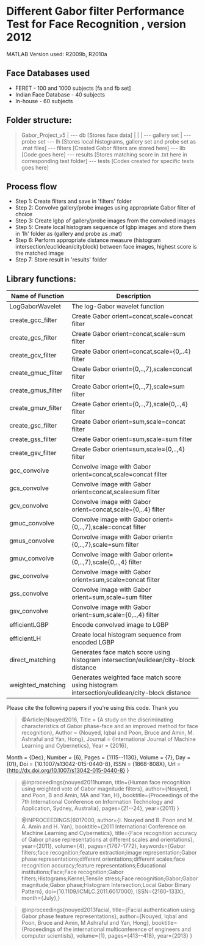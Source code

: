 # Different Gabor filter Performance Test for Face Recognition , version 2012

MATLAB Version used: R2009b, R2010a

## Face Databases used

* FERET - 100 and 1000 subjects [fa and fb set]
* Indian Face Database - 40 subjects
* In-house - 60 subjects

## Folder structure:

>Gabor_Project_v5
   |
   --- db [Stores face data]
   |   |
   |   --- gallery set 
   |   --- probe set
   --- lh [Stores local histograms, gallery set and probe set as .mat files]
   --- filters [Created Gabor filters are stored here]
   --- lib [Code goes here]
   --- results [Stores matching score in .txt here in corresponding test folder]
   --- tests [Codes created for specific tests goes here]

## Process flow

* Step 1: Create filters and save in 'filters' folder
* Step 2: Convolve gallery/probe images using appropriate Gabor filter of choice
* Step 3: Create lgbp of gallery/probe images from the convolved images 
* Step 5: Create local histogram sequence of lgbp images and store them in 'lh' folder as (gallery and probe as .mat)
* Step 6: Perform appropriate distance measure (histogram intersection/euclidean/cityblock) between face images, highest score is the matched image
* Step 7: Store result in 'results' folder

## Library functions:

Name of Function |		Description
---------------- |		-----------
LogGaborWavelet  |			The log-Gabor wavelet function
create_gcc_filter|		Create Gabor orient=concat,scale=concat filter  
create_gcs_filter|		Create Gabor orient=concat,scale=sum filter
create_gcv_filter|		Create Gabor orient=concat,scale={0,..4} filter
create_gmuc_filter|		Create Gabor orient={0,..,7},scale=concat filter
create_gmus_filter|		Create Gabor orient={0,..,7},scale=sum filter
create_gmuv_filter|		Create Gabor orient={0,..,7},scale{0,..,4} filter
create_gsc_filter|		Create Gabor orient=sum,scale=concat filter
create_gss_filter|		Create Gabor orient=sum,scale=sum filter
create_gsv_filter|		Create Gabor orient=sum,scale={0,..,4} filter
gcc_convolve|			Convolve image with Gabor orient=concat,scale=concat filter  
gcs_convolve|			Convolve image with Gabor orient=concat,scale=sum filter
gcv_convolve|			Convolve image with Gabor orient=concat,scale={0,..4} filter
gmuc_convolve|			Convolve image with Gabor orient={0,..,7},scale=concat filter
gmus_convolve|			Convolve image with Gabor orient={0,..,7},scale=sum filter
gmuv_convolve|			Convolve image with Gabor orient={0,..,7},scale{0,..,4} filter
gsc_convolve|			Convolve image with Gabor orient=sum,scale=concat filter
gss_convolve|			Convolve image with Gabor orient=sum,scale=sum filter
gsv_convolve|			Convolve image with Gabor orient=sum,scale={0,..,4} filter
efficientLGBP|			Encode convolved image to LGBP
efficientLH|				Create local histogram sequence from encoded LGBP
direct_matching|			Generates face match score using histogram intersection/eulidean/city-block distance
weighted_matching|		Generates weighted face match score using histogram intersection/eulidean/city-block distance

Please cite the following papers if you're using this code. Thank you

>@Article{Nouyed2016,
  Title                    = {A study on the discriminating characteristics of Gabor phase-face and an improved method for face recognition},
  Author                   = {Nouyed, Iqbal
and Poon, Bruce
and Amin, M. Ashraful
and Yan, Hong},
  Journal                  = {International Journal of Machine Learning and Cybernetics},
  Year                     = {2016},

  Month                    = {Dec},
  Number                   = {6},
  Pages                    = {1115--1130},
  Volume                   = {7},
  Day                      = {01},
  Doi                      = {10.1007/s13042-015-0440-8},
  ISSN                     = {1868-808X},
  Url                      = {http://dx.doi.org/10.1007/s13042-015-0440-8}
}

>@inproceedings{nouyed2011human,
  title={Human face recognition using weighted vote of Gabor magnitude filters},
  author={Nouyed, I and Poon, B and Amin, MA and Yan, H},
  booktitle={Proceedings of the 7th International Conference on Information Technology and Application, Sydney, Australia},
  pages={21--24},
  year={2011}
}

>@INPROCEEDINGS{6017000, 
author={I. Nouyed and B. Poon and M. A. Amin and H. Yan}, 
booktitle={2011 International Conference on Machine Learning and Cybernetics}, 
title={Face recognition accuracy of Gabor phase representations at different scales and orientations}, 
year={2011}, 
volume={4}, 
pages={1767-1772}, 
keywords={Gabor filters;face recognition;feature extraction;image representation;Gabor phase representations;different orientations;different scales;face recognition accuracy;feature representations;Educational institutions;Face;Face recognition;Gabor filters;Histograms;Kernel;Tensile stress;Face recognition;Gabor;Gabor magnitude;Gabor phase;Histogram Intersection;Local Gabor Binary Pattern}, 
doi={10.1109/ICMLC.2011.6017000}, 
ISSN={2160-133X}, 
month={July},}

>@inproceedings{nouyed2013facial,
  title={Facial authentication using Gabor phase feature representations},
  author={Nouyed, Iqbal and Poon, Bruce and Amin, M Ashraful and Yan, Hong},
  booktitle={Proceedings of the international multiconference of engineers and computer scientists},
  volume={1},
  pages={413--418},
  year={2013}
}
